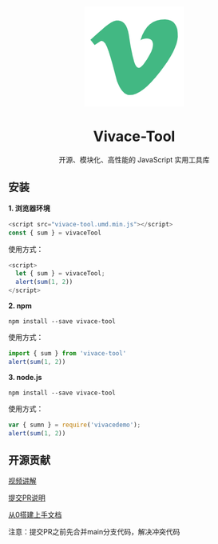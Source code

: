 <br>

<p align="center">
<img src="./docs/public/logo.png" style="width:200px;" />
</p>

<h1 align="center">Vivace-Tool</h1>

<p align="center">开源、模块化、高性能的 JavaScript 实用工具库</p>

## 安装

**1. 浏览器环境**

```js
<script src="vivace-tool.umd.min.js"></script>
const { sum } = vivaceTool
```

使用方式：

```js
<script>
  let { sum } = vivaceTool;
  alert(sum(1, 2))
</script>
```

**2. npm**

```shell
npm install --save vivace-tool
```
使用方式：

```js
import { sum } from 'vivace-tool'
alert(sum(1, 2))
```


**3. node.js**

```shell
npm install --save vivace-tool
```

使用方式：

```js
var { sumn } = require('vivacedemo');
alert(sum(1, 2))
```

## 开源贡献

[视频讲解](https://www.bilibili.com/video/BV1Je4y1H7pq/?vd_source=2337c86c09920354e302668fe4c054b7)

[提交PR说明](https://www.yuque.com/xiumubai/fe/ufg8ff)

[从0搭建上手文档](https://www.yuque.com/xiumubai/fe/lrnuv3)

注意：提交PR之前先合并main分支代码，解决冲突代码
